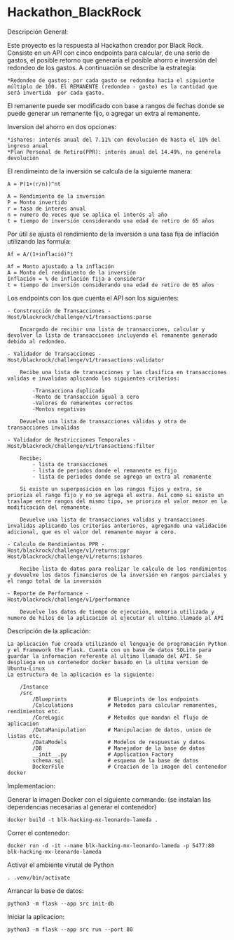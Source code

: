 # Hackathon_BlackRock

Descripción General:

Este proyecto es la respuesta al Hackathon creador por Black Rock. Consiste en un API con cinco endpoints para calcular, de una serie de gastos, el posible retorno que generaría el posible ahorro e inversión del redondeo de los gastos. A continuación se describe la estrategia:

    *Redondeo de gastos: por cada gasto se redondea hacia el siguiente múltiplo de 100. El REMANENTE (redondeo - gasto) es la cantidad que será invertida  por cada gasto.

El remanente puede ser modificado con base a rangos de fechas donde se puede generar un remanente fijo, o agregar un extra al remanente.

Inversion del ahorro en dos opciones: 

    *ishares: interés anual del 7.11% con devolución de hasta el 10% del ingreso anual
    *Plan Personal de Retiro(PPR): interés anual del 14.49%, no genérela devolución

El rendimeinto de la inversión se calcula de la siguiente manera:

	A = P(1+(r/n))^nt 

    A = Rendimiento de la inversión 
    P = Monto invertido
    r = tasa de interes anual
    n = numero de veces que se aplica el interés al año
    t = tiempo de inversión considerando una edad de retiro de 65 años

Por útil se ajusta el rendimiento de la inversión a una tasa fija de inflación utilizando las formula:

	Af = A/(1+inflació)^t

    Af = Monto ajustado a la inflación 
    A = Monto del rendimiento de la inversión
    Inflación = % de inflación fija a considerar
    t = tiempo de inversión considerando una edad de retiro de 65 años

Los endpoints con los que cuenta el API son los siguientes:

    - Construcción de Transacciones - 
    Host/blackrock/challenge/v1/transactions:parse
	
	    Encargado de recibir una lista de transacciones, calcular y devolver la lista de transacciones incluyendo el remanente generado debido al redondeo.

    - Validador de Transacciones -
    Host/blackrock/challenge/v1/transactions:validator

        Recibe una lista de transacciones y las clasifica en transacciones validas e invalidas aplicando los siguientes criterios:

            -Transacciona duplicada
            -Monto de transacción igual a cero
            -Valores de remanentes correctos
            -Montos negativos 

        Devuelve una lista de transacciones válidas y otra de transacciones invalidas

    - Validador de Restricciones Temporales -
    Host/blackrock/challenge/v1/transactions:filter

        Recibe:
            - lista de transacciones
            - lista de periodos donde el remanente es fijo
            - lista de periodos donde se agrega un extra al remanente

        Si existe un superposición en los rangos fijos y extra, se prioriza el rango fijo y no se agrega el extra. Así como si existe un traslape entre rangos del mismo tipo, se prioriza el valor menor en la modificación del remanente.

        Devuelve una lista de transacciones validas y transacciones invalidas aplicando los criterios anteriores, agregando una validación adicional, que es el valor del remanente mayor a cero. 

    - Calculo de Rendimientos PPR -
    Host/blackrock/challenge/v1/returns:ppr
    Host/blackrock/challenge/v1/returns:ishares

        Recibe lista de datos para realizar le calculo de los rendimientos y devuelve los datos financieros de la inversión en rangos parciales y el rango total de la inversión

    - Reporte de Performance -
    Host/blackrock/challenge/v1/performance

        Devuelve los datos de tiempo de ejecución, memoria utilizada y numero de hilos de la aplicación al ejecutar el ultimo llamado al API


Descripción de la aplicación:

    La aplicación fue creada utilizando el lenguaje de programación Python y el Framework the Flask. Cuenta con un base de datos SQLite para guardar la informacion referente al ultimo llamado del API. Se despliega en un contenedor docker basado en la ultima version de Ubuntu-Linux
    La estructura de la aplicación es la siguiente:
    
        /Instance
        /src
            /Blueprints             # Blueprints de los endpoints
            /Calculations           # Metodos para calcular remanentes, rendimientos etc.
            /CoreLogic              # Metodos que mandan el flujo de aplicacion
            /DataManipulation       # Manipulacion de datos, union de listas etc.
            /DataModels             # Modelos de respuestas y datos
            /DB                     # Manejador de la base de datos
            __init__.py             # Application Factory
            schema.sql              # esquema de la base de datos
            DockerFile              # Creacion de la imagen del contenedor docker


Implementacion:


Generar la imagen Docker con el siguiente commando: (se instalan las dependencias necesarias al generar el contenedor)

    docker build -t blk-hacking-mx-leonardo-lameda .

Correr el contenedor:

    docker run -d -it --name blk-hacking-mx-leonardo-lameda -p 5477:80 blk-hacking-mx-leonardo-lameda

Activar el ambiente virutal de Python

    . .venv/bin/activate

Arrancar la base de datos:

    python3 -m flask --app src init-db

Iniciar la aplicacion:

    python3 -m flask --app src run --port 80


